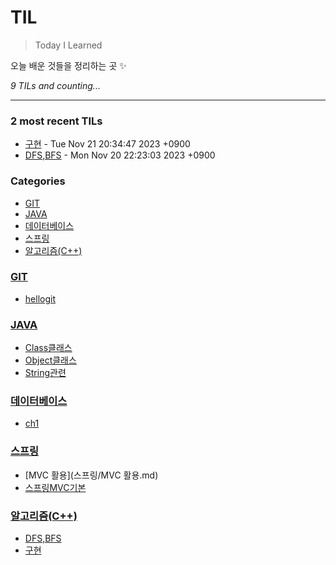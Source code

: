 # TIL
> Today I Learned

오늘 배운 것들을 정리하는 곳 ✨


_9 TILs and counting..._

---

### 2 most recent TILs

- [구현](알고리즘(C++)/구현.md) - Tue Nov 21 20:34:47 2023 +0900
- [DFS,BFS](알고리즘(C++)/DFS,BFS.md) - Mon Nov 20 22:23:03 2023 +0900

### Categories

- [GIT](#GIT)
- [JAVA](#JAVA)
- [데이터베이스](#데이터베이스)
- [스프링](#스프링)
- [알고리즘(C++)](#알고리즘(C++))

### [GIT](#GIT)
- [hellogit](GIT/hellogit.md)

### [JAVA](#JAVA)
- [Class클래스](JAVA/Class클래스.md)
- [Object클래스](JAVA/Object클래스.md)
- [String관련](JAVA/String관련.md)

### [데이터베이스](#데이터베이스)
- [ch1](데이터베이스/ch1.md)

### [스프링](#스프링)
- [MVC 활용](스프링/MVC 활용.md)
- [스프링MVC기본](스프링/스프링MVC기본.md)

### [알고리즘(C++)](#알고리즘(C++))
- [DFS,BFS](알고리즘(C++)/DFS,BFS.md)
- [구현](알고리즘(C++)/구현.md)


